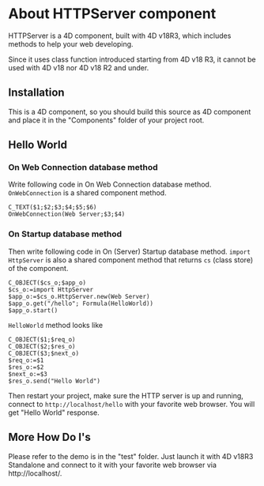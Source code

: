# About HTTPServer component

HTTPServer is a 4D component, built with 4D v18R3, which includes methods to help your web developing.

Since it uses class function introduced starting from 4D v18 R3, it cannot be used with 4D v18 nor 4D v18 R2 and under.

## Installation

This is a 4D component, so you should build this source as 4D component and place it in the "Components" folder of your project root.

## Hello World

### On Web Connection database method

Write following code in On Web Connection database method. `OnWebConnection` is a shared component method.

```4D
C_TEXT($1;$2;$3;$4;$5;$6)
OnWebConnection(Web Server;$3;$4)
```

### On Startup database method

Then write following code in On (Server) Startup database method. `import HttpServer` is also a shared component method that returns `cs` (class store) of the component.

```4D
C_OBJECT($cs_o;$app_o)
$cs_o:=import HttpServer
$app_o:=$cs_o.HttpServer.new(Web Server)
$app_o.get("/hello"; Formula(HelloWorld))
$app_o.start()
```

`HelloWorld` method looks like

```4D
C_OBJECT($1;$req_o)
C_OBJECT($2;$res_o)
C_OBJECT($3;$next_o)
$req_o:=$1
$res_o:=$2
$next_o:=$3
$res_o.send("Hello World")
```

Then restart your project, make sure the HTTP server is up and running, connect to `http://localhost/hello` with your favorite web browser. You will get "Hello World" response.

## More How Do I's

Please refer to the demo is in the "test" folder. Just launch it with 4D v18R3 Standalone and connect to it with your favorite web browser via http://localhost/.